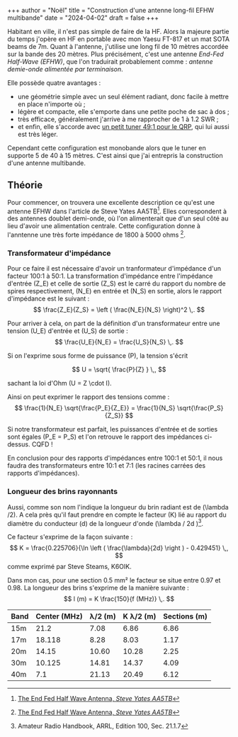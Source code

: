 +++
author = "Noël"
title = "Construction d'une antenne long-fil EFHW multibande"
date = "2024-04-02"
draft = false
+++

Habitant en ville, il n'est pas simple de faire de la HF. Alors la majeure partie du temps
j'opère en HF en portable avec mon Yaesu FT-817 et un mat SOTA beams de 7m. Quant à l'antenne,
j'utilise une long fil de 10 mètres accordée sur la bande des 20 mètres. Plus précisément, c'est
une antenne _End-Fed Half-Wave (EFHW)_, que l'on traduirait probablement comme :
_antenne demie-onde alimentée par terminaison_.

Elle possède quatre avantages :
* une géométrie simple avec un seul élément radiant, donc facile à mettre en place n'importe où ;
* légère et compacte, elle s'emporte dans une petite poche de sac à dos ;
* très efficace, généralement j'arrive à me rapprocher de 1 à 1.2 SWR ;
* et enfin, elle s'accorde avec [un petit tuner 49:1 pour le QRP](https://qrpguys.com/end-fed-half-wave-sota-antenna-tuner), qui lui aussi est très léger.

Cependant cette configuration est monobande alors que le tuner en supporte 5 de 40 à 15 mètres.
C'est ainsi que j'ai entrepris la construction d'une antenne multibande.

## Théorie

Pour commencer, on trouvera une excellente description ce qu'est une antenne EFHW dans l'article de Steve Yates AA5TB[^1].
Elles correspondent à des antennes doublet demi-onde, où l'on alimenterait que d'un seul côté au lieu d'avoir une
alimentation centrale. Cette configuration donne à l'anntenne une très forte impédance de 1800 à 5000 ohms [^1].

### Transformateur d'impédance

Pour ce faire il est nécessaire d'avoir un tranformateur d'impédance d'un facteur 100:1 à 50:1. La transformation
d'impédance entre l'impédance d'entrée \(Z_E\) et celle de sortie \(Z_S\) est le carré du rapport du nombre de spires
respectivement, \(N_E\) en entrée et \(N_S\) en sortie, alors le rapport d'impédance est le suivant :
$$
\frac{Z_E}{Z_S} = \left ( \frac{N_E}{N_S} \right)^2 \,.
$$

Pour arriver à cela, on part de la définition d'un transformateur entre une tension \(U_E\) d'entrée et \(U_S\) de sortie :
$$
\frac{U_E}{N_E} = \frac{U_S}{N_S} \,.
$$

Si on l'exprime sous forme de puissance \(P\), la tension s'écrit

$$
U = \sqrt{ \frac{P}{Z} } \,,
$$

sachant la loi d'Ohm \(U = Z \cdot I\).

Ainsi on peut exprimer le rapport des tensions comme :
$$
\frac{1}{N_E} \sqrt{\frac{P_E}{Z_E}} = \frac{1}{N_S} \sqrt{\frac{P_S}{Z_S}}
$$

Si notre transformateur est parfait, les puissances d'entrée et de sorties sont égales \(P_E = P_S\) et l'on retrouve
le rapport des impédances ci-dessus. CQFD !

En conclusion pour des rapports d'impédances entre 100:1 et 50:1, il nous faudra des transformateurs entre 10:1 et 7:1
(les racines carrées des rapports d'impédances).

### Longueur des brins rayonnants

Aussi, comme son nom l'indique la longueur du brin radiant est de \(\lambda /2\). A cela près qu'il faut prendre en compte
le facteur \(K\) lié au rapport du diamètre du conducteur \(d\) de la longueur d'onde \(\lambda / 2d \)[^2].

Ce facteur s'exprime de la façon suivante :
$$
K = \frac{0.225706}{\ln \left ( \frac{\lambda}{2d} \right ) - 0.429451} \,,
$$
comme exprimé par Steve Steams, K6OIK.

Dans mon cas, pour une section 0.5 mm² le facteur se situe entre 0.97 et 0.98. La longueur des brins s'exprime de la manière
suivante :
$$
l (m) = K \frac{150}{f (MHz)} \,.
$$

| Band | Center (MHz) | λ/2 (m) | K λ/2 (m) | Sections (m)
| -----|--------------|---------|-----------|--------------
| 15m  | 21.2         |7.08     | 6.86      | 6.86
| 17m  | 18.118       |8.28     | 8.03      | 1.17
| 20m  | 14.15        |10.60    | 10.28     | 2.25
| 30m  | 10.125       |14.81    | 14.37     | 4.09
| 40m  | 7.1          |21.13    | 20.49     | 6.12


[^1]: [The End Fed Half Wave Antenna, _Steve Yates AA5TB_](https://www.aa5tb.com/efha.html)
[^2]: Amateur Radio Handbook, ARRL, Edition 100, Sec. 21.1.7